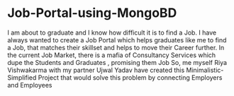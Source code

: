# Job-Portal-using-MongoBD
I am about to graduate and I know how difficult it is to find a Job. I have always wanted to create a Job Portal which helps graduates like me to find a Job, that matches their skillset and helps to move their Career further. In the current Job Market, there is a mafia of Consultancy Services which dupe the Students and Graduates , promising them Job So, me myself Riya Vishwakarma with my partner Ujwal Yadav have created this Minimalistic-Simplified Project that would solve this problem by connecting Employers and Employees
